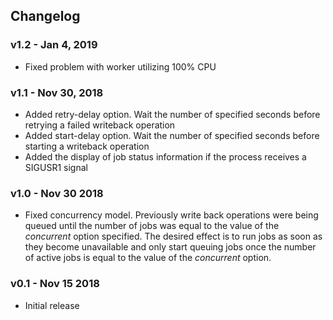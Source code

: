 ## Changelog

### v1.2 - Jan 4, 2019
- Fixed problem with worker utilizing 100% CPU

### v1.1 - Nov 30, 2018
- Added retry-delay option. Wait the number of specified seconds before retrying a failed writeback operation
- Added start-delay option. Wait the number of specified seconds before starting a writeback operation
- Added the display of job status information if the process receives a SIGUSR1 signal

### v1.0 - Nov 30 2018
- Fixed concurrency model. Previously write back operations were being queued until the number of jobs was equal to the value of the _concurrent_ option specified. The desired effect is to run jobs as soon as they become unavailable and only start queuing jobs once the number of active jobs is equal to the value of the _concurrent_ option.

### v0.1 - Nov 15 2018
- Initial release